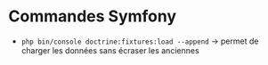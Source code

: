 # Commandes Symfony

- `php bin/console doctrine:fixtures:load --append` -> permet de charger les données sans écraser les anciennes
